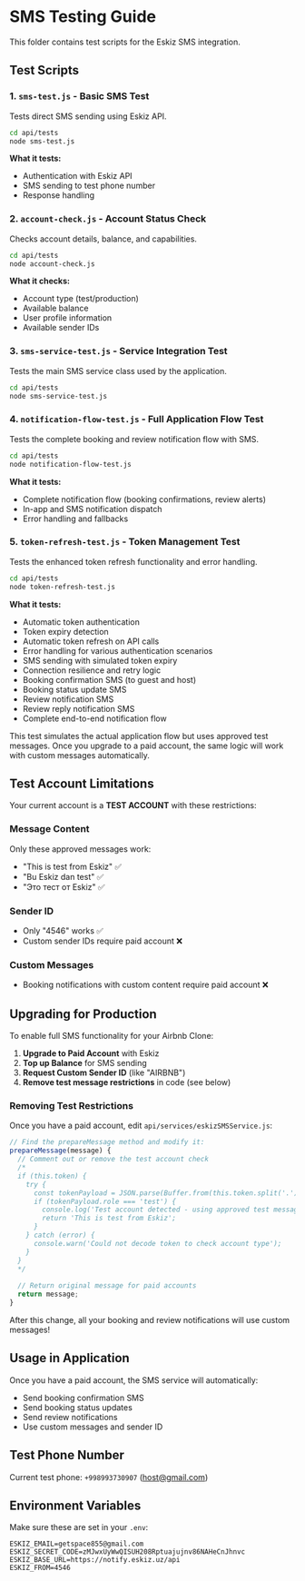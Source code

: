 # SMS Testing Guide

This folder contains test scripts for the Eskiz SMS integration.

## Test Scripts

### 1. `sms-test.js` - Basic SMS Test
Tests direct SMS sending using Eskiz API.

```bash
cd api/tests
node sms-test.js
```

**What it tests:**
- Authentication with Eskiz API
- SMS sending to test phone number
- Response handling

### 2. `account-check.js` - Account Status Check
Checks account details, balance, and capabilities.

```bash
cd api/tests
node account-check.js
```

**What it checks:**
- Account type (test/production)
- Available balance
- User profile information
- Available sender IDs

### 3. `sms-service-test.js` - Service Integration Test
Tests the main SMS service class used by the application.

```bash
cd api/tests
node sms-service-test.js
```

### 4. `notification-flow-test.js` - Full Application Flow Test
Tests the complete booking and review notification flow with SMS.

```bash
cd api/tests
node notification-flow-test.js
```

**What it tests:**
- Complete notification flow (booking confirmations, review alerts)
- In-app and SMS notification dispatch
- Error handling and fallbacks

### 5. `token-refresh-test.js` - Token Management Test
Tests the enhanced token refresh functionality and error handling.

```bash
cd api/tests
node token-refresh-test.js
```

**What it tests:**
- Automatic token authentication
- Token expiry detection
- Automatic token refresh on API calls
- Error handling for various authentication scenarios
- SMS sending with simulated token expiry
- Connection resilience and retry logic
- Booking confirmation SMS (to guest and host)
- Booking status update SMS
- Review notification SMS
- Review reply notification SMS
- Complete end-to-end notification flow

This test simulates the actual application flow but uses approved test messages. Once you upgrade to a paid account, the same logic will work with custom messages automatically.

## Test Account Limitations

Your current account is a **TEST ACCOUNT** with these restrictions:

### Message Content
Only these approved messages work:
- "This is test from Eskiz" ✅
- "Bu Eskiz dan test" ✅
- "Это тест от Eskiz" ✅

### Sender ID
- Only "4546" works ✅
- Custom sender IDs require paid account ❌

### Custom Messages
- Booking notifications with custom content require paid account ❌

## Upgrading for Production

To enable full SMS functionality for your Airbnb Clone:

1. **Upgrade to Paid Account** with Eskiz
2. **Top up Balance** for SMS sending
3. **Request Custom Sender ID** (like "AIRBNB")
4. **Remove test message restrictions** in code (see below)

### Removing Test Restrictions

Once you have a paid account, edit `api/services/eskizSMSService.js`:

```javascript
// Find the prepareMessage method and modify it:
prepareMessage(message) {
  // Comment out or remove the test account check
  /*
  if (this.token) {
    try {
      const tokenPayload = JSON.parse(Buffer.from(this.token.split('.')[1], 'base64').toString());
      if (tokenPayload.role === 'test') {
        console.log('Test account detected - using approved test message');
        return 'This is test from Eskiz';
      }
    } catch (error) {
      console.warn('Could not decode token to check account type');
    }
  }
  */
  
  // Return original message for paid accounts
  return message;
}
```

After this change, all your booking and review notifications will use custom messages!

## Usage in Application

Once you have a paid account, the SMS service will automatically:
- Send booking confirmation SMS
- Send booking status updates
- Send review notifications
- Use custom messages and sender ID

## Test Phone Number

Current test phone: `+998993730907` (host@gmail.com)

## Environment Variables

Make sure these are set in your `.env`:
```
ESKIZ_EMAIL=getspace855@gmail.com
ESKIZ_SECRET_CODE=zMJwxUyWwQISUH208Rptuajujnv86NAHeCnJhnvc
ESKIZ_BASE_URL=https://notify.eskiz.uz/api
ESKIZ_FROM=4546
```
